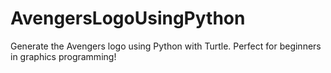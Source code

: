 # AvengersLogoUsingPython
Generate the Avengers logo using Python with Turtle. Perfect for beginners in graphics programming!
